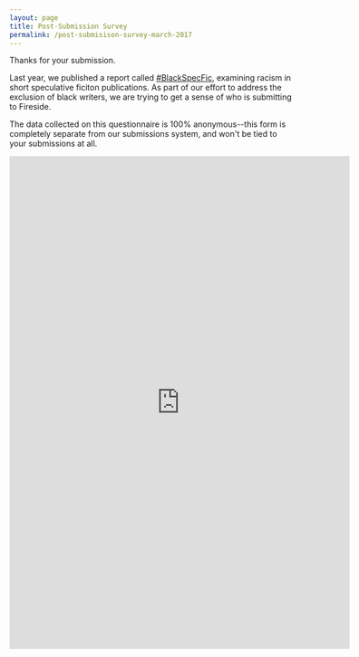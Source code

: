```yaml
---
layout: page
title: Post-Submission Survey
permalink: /post-submisison-survey-march-2017
---
```

Thanks for your submission.

Last year, we published a report called [#BlackSpecFic](https://medium.com/fireside-fiction-company/blackspecfic-571c00033717#.cpwlx160w), examining racism in short speculative ficiton publications. As part of our effort to address the exclusion of black writers, we are trying to get a sense of who is submitting to Fireside.

The data collected on this questionnaire is 100% anonymous--this form is completely separate from our submissions system, and won't be tied to your submissions at all.

<iframe src="https://docs.google.com/forms/d/e/1FAIpQLSdSRBrFR4STkX-zBPSsBEZXHd4ycT9B_7_k2wHFAtomASxLQg/viewform?embedded=true" width="600" height="870" frameborder="0" marginheight="0" marginwidth="0">Loading...</iframe>
